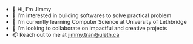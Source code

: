 - 👋 Hi, I’m Jimmy
- 👀 I’m interested in building softwares to solve practical problem 
- 🌱 I’m currently learning Computer Science at University of Lethbridge
- 💞️ I’m looking to collaborate on impactful and creative projects
- 📫 Reach out to me at jimmy.tran@uleth.ca

<!---
khanh5567/khanh5567 is a ✨ special ✨ repository because its `README.md` (this file) appears on your GitHub profile.
You can click the Preview link to take a look at your changes.
--->
